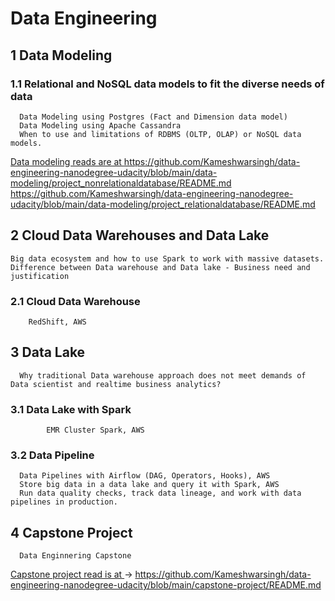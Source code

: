 

# Data Engineering

## 1 Data Modeling

### 1.1 Relational and NoSQL data models to fit the diverse needs of data 
      Data Modeling using Postgres (Fact and Dimension data model)
      Data Modeling using Apache Cassandra
      When to use and limitations of RDBMS (OLTP, OLAP) or NoSQL data models. 
      
<u> Data modeling reads are at </u>
      https://github.com/Kameshwarsingh/data-engineering-nanodegree-udacity/blob/main/data-modeling/project_nonrelationaldatabase/README.md
      https://github.com/Kameshwarsingh/data-engineering-nanodegree-udacity/blob/main/data-modeling/project_relationaldatabase/README.md


## 2 Cloud Data Warehouses and Data Lake
    Big data ecosystem and how to use Spark to work with massive datasets.
    Difference between Data warehouse and Data lake - Business need and justification

### 2.1 Cloud Data Warehouse
        RedShift, AWS
              
 ## 3 Data Lake
      Why traditional Data warehouse approach does not meet demands of Data scientist and realtime business analytics?
 ### 3.1 Data Lake with Spark
            EMR Cluster Spark, AWS
            
 ### 3.2 Data Pipeline      
      Data Pipelines with Airflow (DAG, Operators, Hooks), AWS
      Store big data in a data lake and query it with Spark, AWS
      Run data quality checks, track data lineage, and work with data pipelines in production.

## 4 Capstone Project
      Data Enginnering Capstone

<u> Capstone project read is at </u>  -> https://github.com/Kameshwarsingh/data-engineering-nanodegree-udacity/blob/main/capstone-project/README.md
